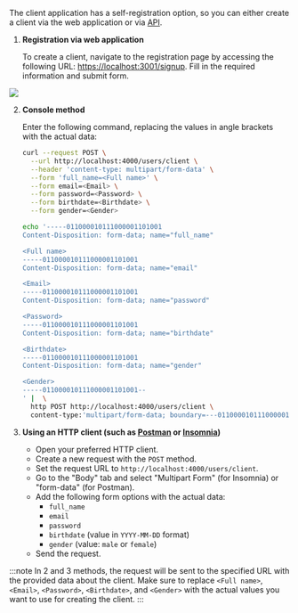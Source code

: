 The client application has a self-registration option, so you can either create a client via the web application or via [API](/api#tag/Client/paths/~1users~1client/post).

1. **Registration via web application**

   To create a client, navigate to the registration page by accessing the following URL: <https://localhost:3001/signup>.
   Fill in the required information and submit form.

  <Image src='/img/snippets/create-client.jpg'/>

2. **Console method**

   Enter the following command, replacing the values in angle brackets with the actual data:

    <Tabs groupId="request">

    <TabItem value="curl" label="cURL">

   ```bash
   curl --request POST \
     --url http://localhost:4000/users/client \
     --header 'content-type: multipart/form-data' \
     --form 'full_name=<Full name>' \
     --form email=<Email> \
     --form password=<Password> \
     --form birthdate=<Birthdate> \
     --form gender=<Gender>
   ```

    </TabItem>

    <TabItem value="httpie" label="HTTPie">

   ```bash
   echo '-----011000010111000001101001
   Content-Disposition: form-data; name="full_name"

   <Full name>
   -----011000010111000001101001
   Content-Disposition: form-data; name="email"

   <Email>
   -----011000010111000001101001
   Content-Disposition: form-data; name="password"

   <Password>
   -----011000010111000001101001
   Content-Disposition: form-data; name="birthdate"

   <Birthdate>
   -----011000010111000001101001
   Content-Disposition: form-data; name="gender"

   <Gender>
   -----011000010111000001101001--
   ' |  \
     http POST http://localhost:4000/users/client \
     content-type:'multipart/form-data; boundary=---011000010111000001101001'
   ```

    </TabItem>

    </Tabs>

3. **Using an HTTP client (such as [Postman](https://www.postman.com) or [Insomnia](https://insomnia.rest))**

   - Open your preferred HTTP client.
   - Create a new request with the `POST` method.
   - Set the request URL to `http://localhost:4000/users/client`.
   - Go to the "Body" tab and select "Multipart Form" (for Insomnia) or "form-data" (for Postman).
   - Add the following form options with the actual data:
     - `full_name`
     - `email`
     - `password`
     - `birthdate` (value in `YYYY-MM-DD` format)
     - `gender` (value: `male` or `female`)
   - Send the request.

:::note
In 2 and 3 methods, the request will be sent to the specified URL with the provided data about the client. Make sure to replace `<Full name>`, `<Email>`, `<Password>`, `<Birthdate>`, and `<Gender>` with the actual values you want to use for creating the client.
:::
